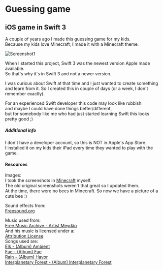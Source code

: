 # Guessing game

## iOS game in Swift 3
A couple of years ago I made this guessing game for my kids.\
Because my kids love Minecraft, I made it with a Minecraft theme.

![Screenshot1](Images/ScreenshotGame-1.png)

When I started this project, Swift 3 was the newest version Apple made available.\
So that's why it's in Swift 3 and not a newer version.

I was curious about Swift at that time and I just wanted to create something\
and learn from it. So I created this in couple of days (or a week, I don't remember exactly).

For an experienced Swift developer this code may look like rubbish\
and maybe I could have done things better/different,\
but for somebody like me who had just started learning Swift this looks pretty good ;)
 
##### Additional info
I don't have a developer account, so this is NOT in Apple's App Store.\
I installed it on my kids their iPad every time they wanted to play with the game.

#### Resources
Images:\
I took the screenshots in [Minecraft](https://www.minecraft.net/en-us/) myself.\
The old original screenshots weren't that great so I updated them.\
At the time, there were no bees in Minecraft.
So now we have a picture of a cute bee :)

Sound effects from:\
[Freesound.org](https://freesound.org)

Music used from:\
[Free Music Archive - Artist Meydän](http://freemusicarchive.org/music/Meydan)\
And his music is licensed under a:\
[Attribution License](https://creativecommons.org/licenses/by/4.0/)\
Songs used are:\
[Elk - (Album) Ambient](https://freemusicarchive.org/music/Meydan/Ambient_1860/Elk)\
[Fae - (Album) Fae](https://freemusicarchive.org/music/Meydan/Fae/Fae)\
[Rain - (Album) Havor](https://freemusicarchive.org/music/Meydan/Havor/5-_Rain_1918)\
[Interplanetary Forest - (Album) Interplanetary Forest](https://freemusicarchive.org/music/Meydan/Interplanetary_Forest/Meydn_-_Interplanetary_Forest_-_01_Interplanetary_Forest)

